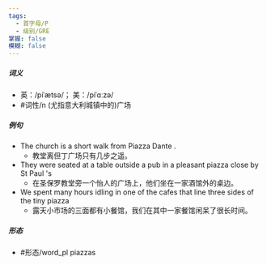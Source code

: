 ```yaml
---
tags:
  - 首字母/P
  - 级别/GRE
掌握: false
模糊: false
---
```

##### 词义
- 英：/piˈætsə/； 美：/piˈɑːzə/
- #词性/n  (尤指意大利城镇中的)广场
##### 例句
- The church is a short walk from Piazza Dante .
	- 教堂离但丁广场只有几步之遥。
- They were seated at a table outside a pub in a pleasant piazza close by St Paul 's
	- 在圣保罗教堂旁一个怡人的广场上，他们坐在一家酒馆外的桌边。
- We spent many hours idling in one of the cafes that line three sides of the tiny piazza
	- 露天小市场的三面都有小餐馆，我们在其中一家餐馆闲呆了很长时间。
##### 形态
- #形态/word_pl piazzas
